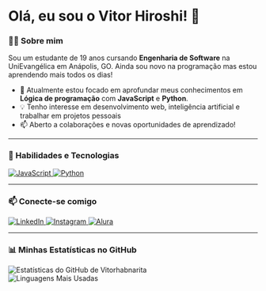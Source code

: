 # Olá, eu sou o Vitor Hiroshi! 👋

### 👨‍💻 Sobre mim
Sou um estudante de 19 anos cursando **Engenharia de Software** na UniEvangélica em Anápolis, GO. Ainda sou novo na programação mas estou aprendendo mais todos os dias!

- 🌱 Atualmente estou focado em aprofundar meus conhecimentos em **Lógica de programação** com **JavaScript** e **Python**.
- 💡 Tenho interesse em desenvolvimento web, inteligência artificial e trabalhar em projetos pessoais
- 📫 Aberto a colaborações e novas oportunidades de aprendizado!

---

### 🚀 Habilidades e Tecnologias

<p align="left">
  <a href="https://developer.mozilla.org/en-US/docs/Web/JavaScript" target="_blank" rel="noreferrer">
    <img src="https://img.shields.io/badge/JavaScript-F7DF1E?style=for-the-badge&logo=javascript&logoColor=black" alt="JavaScript"/>
  </a>
  <a href="https://www.python.org" target="_blank" rel="noreferrer">
    <img src="https://img.shields.io/badge/Python-3776AB?style=for-the-badge&logo=python&logoColor=white" alt="Python"/>
  </a>
  
</p>

---

### 📫 Conecte-se comigo

<p align="left">
  <a href=https://www.linkedin.com/in/vitor-hiroshi-alkmin-beda-narita-282a5b34b/ target="_blank">
    <img src="https://img.shields.io/badge/-LinkedIn-0077B5?style=for-the-badge&logo=linkedin&logoColor=white" target="_blank" alt="LinkedIn">
  </a>
  <a href=https://www.instagram.com/vitor.habn target="_blank">
    <img src="https://img.shields.io/badge/-Instagram-E4405F?style=for-the-badge&logo=instagram&logoColor=white" target="_blank" alt="Instagram">
  </a>
  <a href=https://cursos.alura.com.br/user/vitorhabnarita target="_blank">
    <img src="https://img.shields.io/badge/Alura-00A86B?style=for-the-badge&logo=alura&logoColor=white" target="_blank" alt="Alura">
  </a>
</p>

---

### 📊 Minhas Estatísticas no GitHub

![Estatísticas do GitHub de Vitorhabnarita](https://github-readme-stats.vercel.app/api?username=Vitorhabnarita&show_icons=true&theme=dracula&include_all_commits=true&count_private=true)
<br/>
![Linguagens Mais Usadas](https://github-readme-stats.vercel.app/api/top-langs/?username=Vitorhabnarita&layout=compact&langs_count=7&theme=dracula)
